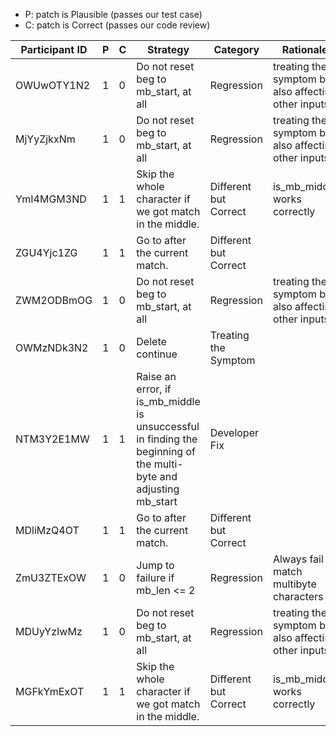 * P: patch is Plausible (passes our test case)
* C: patch is Correct (passes our code review)

| Participant ID | P | C | Strategy | Category | Rationale |
| -- | -- | -- | -- | -- | -- |
| OWUwOTY1N2 | 1 | 0 | Do not reset beg to mb_start, at all | Regression | treating the symptom but also affecting other inputs |
| MjYyZjkxNm | 1 | 0 | Do not reset beg to mb_start, at all | Regression | treating the symptom but also affecting other inputs |
| YmI4MGM3ND | 1 | 1 | Skip the whole character if we got match in the middle. | Different but Correct | is_mb_middle works correctly |
| ZGU4Yjc1ZG | 1 | 1 | Go to after the current match. | Different but Correct |  |
| ZWM2ODBmOG | 1 | 0 | Do not reset beg to mb_start, at all | Regression | treating the symptom but also affecting other inputs |
| OWMzNDk3N2 | 1 | 0 | Delete continue | Treating the Symptom |  |
| NTM3Y2E1MW | 1 | 1 | Raise an error, if is_mb_middle is unsuccessful in finding the beginning of the multi-byte and adjusting mb_start | Developer Fix |  |
| MDliMzQ4OT | 1 | 1 | Go to after the current match. | Different but Correct |  |
| ZmU3ZTExOW | 1 | 0 | Jump to failure if mb_len <= 2 | Regression | Always fail to match multibyte characters |
| MDUyYzIwMz | 1 | 0 | Do not reset beg to mb_start, at all | Regression | treating the symptom but also affecting other inputs |
| MGFkYmExOT | 1 | 1 | Skip the whole character if we got match in the middle. | Different but Correct | is_mb_middle works correctly |

